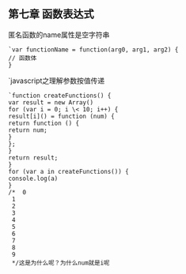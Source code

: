 ## 第七章 函数表达式
匿名函数的name属性是空字符串
```
`var functionName = function(arg0, arg1, arg2) {
// 函数体
}
```
`javascript之理解参数按值传递
```
`function createFunctions() {
var result = new Array()
for (var i = 0; i \< 10; i++) {
result[i]() = function (num) {
return function () {
return num;
}
};
}
return result;
}
for (var a in createFunctions()) {
console.log(a)
}
/*  0
 1
 2
 3
 4
 5
 6
 7
 8
 9
 */这是为什么呢？为什么num就是i呢
````

